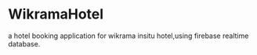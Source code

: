 # WikramaHotel
a hotel booking application for wikrama insitu hotel,using firebase realtime database.

